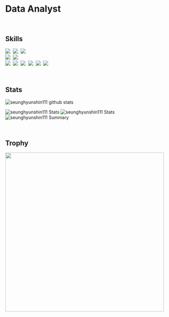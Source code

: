 # Data Analyst

<br>

## Skills
<p align="left">
  <img src="https://img.shields.io/badge/-Python-092e20?logo=Python&logoColor=white"/>&nbsp
  <img src="https://img.shields.io/badge/-R Project-092e20?logo=R&logoColor=white"/>&nbsp
  <img src="https://img.shields.io/badge/-SQL-092e20?"/>&nbsp
  <br>
  <img src="https://img.shields.io/badge/-Pandas-092e20?logo=Pandas&logoColor=white"/>&nbsp
  <img src="https://img.shields.io/badge/-Numpy-092e20?logo=Numpy&logoColor=white"/>&nbsp
  <br>
  <img src="https://img.shields.io/badge/-Git-092e20?logo=Git&logoColor=white"/>&nbsp
  <img src="https://img.shields.io/badge/-Clickhouse-092e20?logo=clickhouse&logoColor=white"/>&nbsp
  <img src="https://img.shields.io/badge/-MySQL-092e20?logo=mysql&logoColor=white"/>&nbsp
  <img src="https://img.shields.io/badge/-Ms-SQL-092e20?logo=Ms-sql&logoColor=white"/>&nbsp
  <img src="https://img.shields.io/badge/-Octave-092e20?logo=Octave&logoColor=white"/>&nbsp
  <img src="https://img.shields.io/badge/-Power BI-092e20?logo=Power BI&logoColor=white"/>&nbsp
  <br>
</p>
<br>

## Stats
![seunghyunshin111 github stats](https://github-readme-stats.vercel.app/api?username=seunghyunshin111&theme=radical&show_icons=true&count_private=true)

![seunghyunshin111 Stats](https://github-profile-summary-cards.vercel.app/api/cards/repos-per-language?username=seunghyunshin111&theme=solarized_dark)
![seunghyunshin111 Stats](https://github-profile-summary-cards.vercel.app/api/cards/most-commit-language?username=seunghyunshin111&theme=solarized_dark)
![seunghyunshin111 Summary](https://github-profile-summary-cards.vercel.app/api/cards/profile-details?username=seunghyunshin111&theme=solarized_dark)

<br>

## Trophy
<a href="https://github.com/ryo-ma/github-profile-trophy">
  <img width=500 src="https://github-profile-trophy.vercel.app/?username=seunghyunshin111&theme=juicyfresh"></a>
<!-- 

## Trophy
<a href="https://github.com/ryo-ma/github-profile-trophy">
  <img width=800 src="https://github-profile-trophy.vercel.app/?username=seunghyunshin111&column=8&theme=radical&no-frame=true&no-bg=true"/>
</a>


## Trophy
<a href="https://github.com/ryo-ma/github-profile-trophy">
  <img width=800 src="https://github-profile-trophy.vercel.app/?username=seunghyunshin111&theme=buddhism"></a> -->
